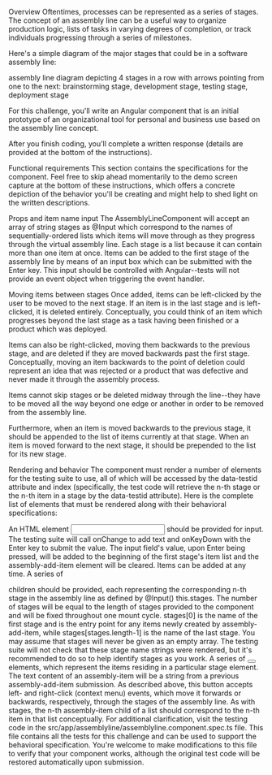 Overview
Oftentimes, processes can be represented as a series of stages. The concept of an assembly line can be a useful way to organize production logic, lists of tasks in varying degrees of completion, or track individuals progressing through a series of milestones.

Here's a simple diagram of the major stages that could be in a software assembly line:

assembly line diagram depicting 4 stages in a row with arrows pointing from one to the next: brainstorming stage, development stage, testing stage, deployment stage

For this challenge, you'll write an Angular component that is an initial prototype of an organizational tool for personal and business use based on the assembly line concept.

After you finish coding, you'll complete a written response (details are provided at the bottom of the instructions).

Functional requirements
This section contains the specifications for the component. Feel free to skip ahead momentarily to the demo screen capture at the bottom of these instructions, which offers a concrete depiction of the behavior you'll be creating and might help to shed light on the written descriptions.

Props and item name input
The AssemblyLineComponent will accept an array of string stages as @Input which correspond to the names of sequentially-ordered lists which items will move through as they progress through the virtual assembly line. Each stage is a list because it can contain more than one item at once. Items can be added to the first stage of the assembly line by means of an input box which can be submitted with the Enter key. This input should be controlled with Angular--tests will not provide an event object when triggering the event handler.

Moving items between stages
Once added, items can be left-clicked by the user to be moved to the next stage. If an item is in the last stage and is left-clicked, it is deleted entirely. Conceptually, you could think of an item which progresses beyond the last stage as a task having been finished or a product which was deployed.

Items can also be right-clicked, moving them backwards to the previous stage, and are deleted if they are moved backwards past the first stage. Conceptually, moving an item backwards to the point of deletion could represent an idea that was rejected or a product that was defective and never made it through the assembly process.

Items cannot skip stages or be deleted midway through the line--they have to be moved all the way beyond one edge or another in order to be removed from the assembly line.

Furthermore, when an item is moved backwards to the previous stage, it should be appended to the list of items currently at that stage. When an item is moved forward to the next stage, it should be prepended to the list for its new stage.

Rendering and behavior
The component must render a number of elements for the testing suite to use, all of which will be accessed by the data-testid attribute and index (specifically, the test code will retrieve the n-th stage or the n-th item in a stage by the data-testid attribute). Here is the complete list of elements that must be rendered along with their behavioral specifications:

An HTML element <input data-testid="assembly-add-item" /> should be provided for input. The testing suite will call onChange to add text and onKeyDown with the Enter key to submit the value. The input field's value, upon Enter being pressed, will be added to the beginning of the first stage's item list and the assembly-add-item element will be cleared. Items can be added at any time.
A series of <div data-testid="assembly-stage"></div> children should be provided, each representing the corresponding n-th stage in the assembly line as defined by @Input() this.stages. The number of stages will be equal to the length of stages provided to the component and will be fixed throughout one mount cycle. stages[0] is the name of the first stage and is the entry point for any items newly created by assembly-add-item, while stages[stages.length-1] is the name of the last stage. You may assume that stages will never be given as an empty array. The testing suite will not check that these stage name strings were rendered, but it's recommended to do so to help identify stages as you work.
A series of <button data-testid="assembly-item"></button> elements, which represent the items residing in a particular stage element. The text content of an assembly-item will be a string from a previous assembly-add-item submission. As described above, this button accepts left- and right-click (context menu) events, which move it forwards or backwards, respectively, through the stages of the assembly line. As with stages, the n-th assembly-item child of a list should correspond to the n-th item in that list conceptually.
For additional clarification, visit the testing code in the src/app/assemblyline/assemblyline.component.spec.ts file. This file contains all the tests for this challenge and can be used to support the behavioral specification. You're welcome to make modifications to this file to verify that your component works, although the original test code will be restored automatically upon submission.

